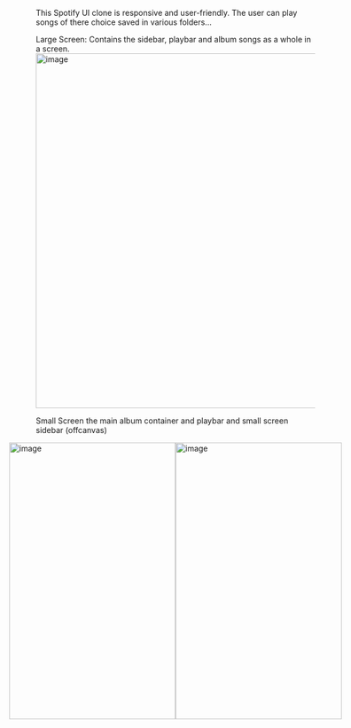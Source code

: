 This Spotify UI clone is responsive and user-friendly. The user can play songs of there choice saved in various folders... 



Large Screen:
Contains the sidebar, playbar and album songs as a whole in a screen.
<img width="1366" height="641" alt="image" src="https://github.com/user-attachments/assets/cbc569ad-7f4d-4797-8f22-3091d10fe065" />

Small Screen
the main album container and playbar and small screen sidebar (offcanvas)

<div style="display: flex; justify-content: center; align-items: center;">
   <img alt="image" src="https://github.com/user-attachments/assets/0c62cf30-f0ed-4406-8e71-f4659e43e3f1"  width="300" height="500" />
  <img alt="image" src="https://github.com/user-attachments/assets/d3124aa5-20e4-42f0-b05a-66269f041379"  width="300" height="500" />
</div>








